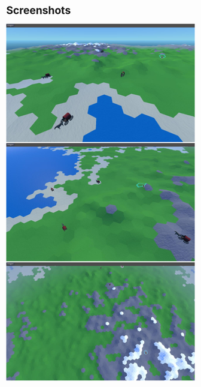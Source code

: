 # Screenshots
![](screenshots/screen1.jpg)
![](screenshots/screen2.jpg)
![](screenshots/screen3.jpg)
